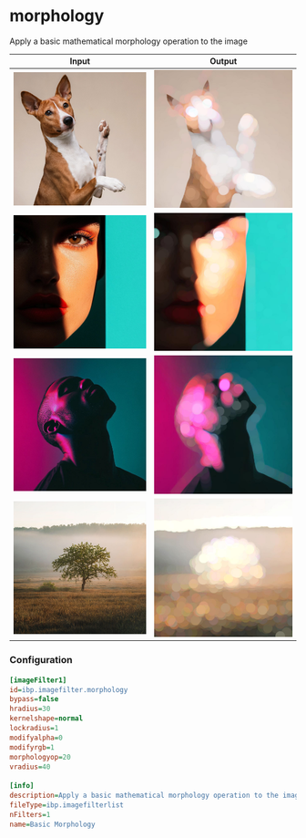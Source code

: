 # morphology

Apply a basic mathematical morphology operation to the image

| Input | Output |
|--------|--------|
| ![dog](../assets/img_in/dog.jpg) | ![dog_morphology](../assets/img_out/dog_morphology.jpg) |
| ![female](../assets/img_in/female.jpg) | ![female_morphology](../assets/img_out/female_morphology.jpg) |
| ![male](../assets/img_in/male.jpg) | ![male_morphology](../assets/img_out/male_morphology.jpg) |
| ![tree](../assets/img_in/tree.jpg) | ![tree_morphology](../assets/img_out/tree_morphology.jpg) |

### Configuration

```ini
[imageFilter1]
id=ibp.imagefilter.morphology
bypass=false
hradius=30
kernelshape=normal
lockradius=1
modifyalpha=0
modifyrgb=1
morphologyop=20
vradius=40

[info]
description=Apply a basic mathematical morphology operation to the image
fileType=ibp.imagefilterlist
nFilters=1
name=Basic Morphology


```
